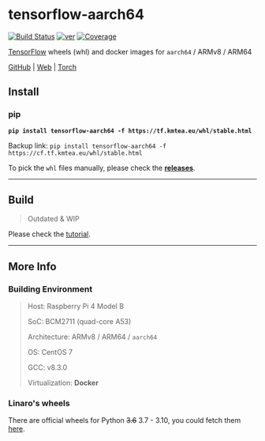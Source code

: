 # tensorflow-aarch64

[![Build Status][11]][12] [![ver][15]][3]
[![Coverage][5]][3]

[TensorFlow][1] wheels (whl) and docker images
for `aarch64` / ARMv8 / ARM64

[GitHub][7] | [Web][8] | [Torch][14]

## Install

### pip

**`pip install tensorflow-aarch64 -f https://tf.kmtea.eu/whl/stable.html`**

Backup link: `pip install tensorflow-aarch64 -f https://cf.tf.kmtea.eu/whl/stable.html`

To pick the `whl` files manually, please check the **[releases][3]**.

---

## Build

> Outdated & WIP

Please check the [tutorial](build).

---

## More Info

### Building Environment

> Host: Raspberry Pi 4 Model B
> 
> SoC: BCM2711 (quad-core A53)
> 
> Architecture: ARMv8 / ARM64 / `aarch64`
> 
> OS: CentOS 7
> 
> GCC: v8.3.0
> 
> Virtualization: **Docker**

### Linaro's wheels

There are official wheels for Python ~~3.6~~ 3.7 - 3.10,
you could fetch them [here][9].

[1]: https://github.com/tensorflow/tensorflow
[2]: https://github.com/KumaTea/ext-whl
[3]: https://github.com/KumaTea/tensorflow-aarch64/releases
[4]: https://hub.docker.com/r/kumatea/tensorflow
[5]: https://shields.io/badge/python-3.7%20%7C%203.8%20%7C%203.9%20%7C%203.10-blue
[6]: https://shields.io/badge/manylinux-2014-blue
[7]: https://github.com/KumaTea/tensorflow-aarch64
[8]: https://tf.kmtea.eu
[9]: https://snapshots.linaro.org/ldcg/python/tensorflow-manylinux/latest/tensorflow-aarch64/
[10]: https://github.com/pypa/manylinux#manylinux2014-centos-7-based
[11]: https://circleci.com/gh/KumaTea/tensorflow-aarch64.svg?style=svg
[12]: https://circleci.com/gh/KumaTea/tensorflow-aarch64
[13]: https://github.com/tensorflow/tensorflow/issues/49209
[14]: https://github.com/KumaTea/pytorch-aarch64
[15]: https://shields.io/badge/ver-2.10-brightgreen
[16]: https://anaconda.org/KumaTea/tensorflow
